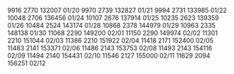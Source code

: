 
9916   2770 132007 01/20
9970   2739 132827 01/21
9994   2731 133985 01/22
10048  2706 136456 01/24
10107  2676 137914 01/25
10235  2623 139359 01/26
10484  2524 143174 01/28
10868  2378 144979 01/29 
10963  2335 148138 01/30 
11068  2290 149200 02/01 
11150  2290 149974 02/02
11301  2210 151044 02/03 
11386  2210 151922 02/04
11418  2171 152400 02/05 
11483  2141 153371 02/06 
11486  2143 153753 02/08
11493  2143 154116 02/09
11494  2140 154431 02/10 
11546  2127 155000 02/11
11629  2094 156251 02/12
